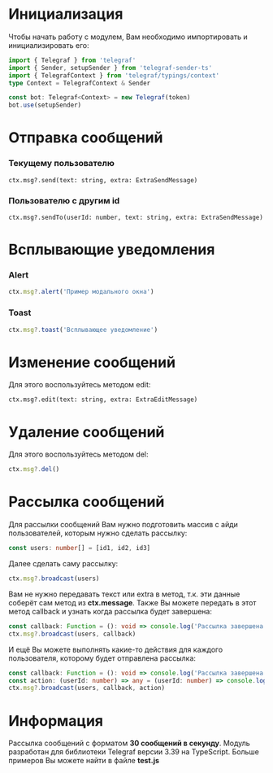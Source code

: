 # Инициализация

Чтобы начать работу с модулем, Вам необходимо импортировать и инициализировать его:

```typescript
import { Telegraf } from 'telegraf'
import { Sender, setupSender } from 'telegraf-sender-ts'
import { TelegrafContext } from 'telegraf/typings/context'
type Context = TelegrafContext & Sender

const bot: Telegraf<Context> = new Telegraf(token)
bot.use(setupSender)
```

# Отправка сообщений

### Текущему пользователю

```
ctx.msg?.send(text: string, extra: ExtraSendMessage)
```

### Пользователю с другим id

```
ctx.msg?.sendTo(userId: number, text: string, extra: ExtraSendMessage)
```

# Всплывающие уведомления

### Alert

```typescript
ctx.msg?.alert('Пример модального окна')
```

### Toast

```typescript
ctx.msg?.toast('Всплывающее уведомление')
```

# Изменение сообщений

Для этого воспользуйтесь методом edit:

```
ctx.msg?.edit(text: string, extra: ExtraEditMessage)
```

# Удаление сообщений

Для этого воспользуйтесь методом del:

```typescript
ctx.msg?.del()
```

# Рассылка сообщений

Для рассылки сообщений Вам нужно подготовить массив с айди пользователей, которым нужно сделать рассылку:

```typescript
const users: number[] = [id1, id2, id3]
```

Далее сделать саму рассылку:

```typescript
ctx.msg?.broadcast(users)
```

Вам не нужно передавать текст или extra в метод, т.к. эти данные соберёт сам метод из **ctx.message**. Также Вы можете передать в этот метод callback и узнать когда рассылка будет завершена:

```typescript
const callback: Function = (): void => console.log('Рассылка завершена!')
ctx.msg?.broadcast(users, callback)
```

И ещё Вы можете выполнять какие-то действия для каждого пользователя, которому будет отправлена рассылка:

```typescript
const callback: Function = (): void => console.log('Рассылка завершена!')
const action: (userId: number) => any = (userId: number) => console.log(`Отправка пользователю ${userId}`)
ctx.msg?.broadcast(users, callback, action)
```

# Информация

Рассылка сообщений с форматом **30 сообщений в секунду**. Модуль разработан для библиотеки Telegraf версии 3.39 на TypeScript. Больше примеров Вы можете найти в файле **test.js**